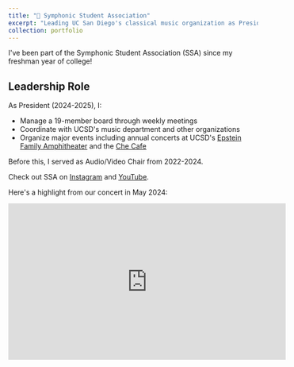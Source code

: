 ```yaml
---
title: "🎻 Symphonic Student Association"
excerpt: "Leading UC San Diego's classical music organization as President, managing a 19-member board and organizing major events."
collection: portfolio
---
```


I've been part of the Symphonic Student Association (SSA) since my freshman year of college!

## Leadership Role
As President (2024-2025), I:
- Manage a 19-member board through weekly meetings
- Coordinate with UCSD's music department and other organizations
- Organize major events including annual concerts at UCSD's [Epstein Family Amphitheater](https://amphitheater.ucsd.edu/) and the [Che Cafe](https://www.instagram.com/thechecafe/?hl=en)

Before this, I served as Audio/Video Chair from 2022-2024.

Check out SSA on [Instagram](https://www.instagram.com/ssaucsd) and [YouTube](https://www.youtube.com/@symphonicstudentassociatio8977).

Here's a highlight from our concert in May 2024:

<div class="video-container">
    <iframe width="560" height="315" src="https://www.youtube.com/embed/BP3JlLMf71c?si=1eIZJ4w4TJMlx5si" title="YouTube video player" frameborder="0" allow="accelerometer; autoplay; clipboard-write; encrypted-media; gyroscope; picture-in-picture; web-share" referrerpolicy="strict-origin-when-cross-origin" allowfullscreen></iframe>
</div>